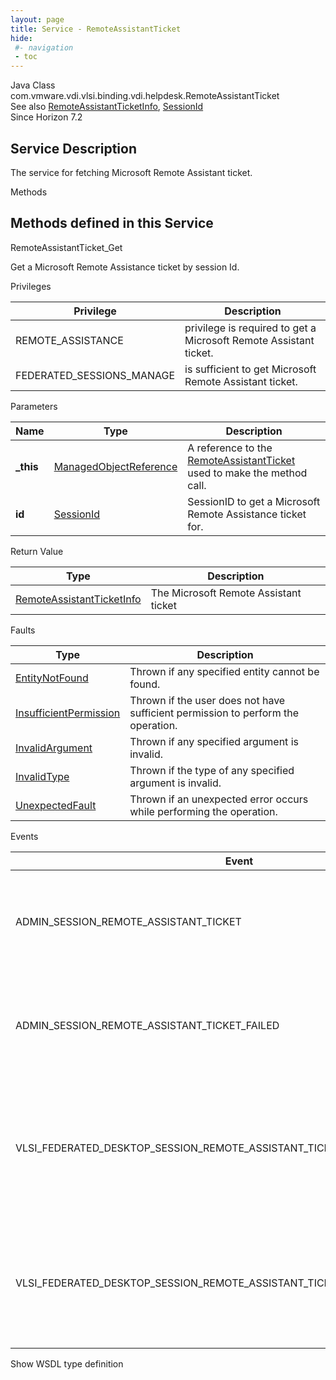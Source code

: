 ```yaml
---
layout: page
title: Service - RemoteAssistantTicket
hide:
 #- navigation
 - toc
---
```


  
 
  



Java Class
    com.vmware.vdi.vlsi.binding.vdi.helpdesk.RemoteAssistantTicket  
See also
     [RemoteAssistantTicketInfo](vdi.helpdesk.RemoteAssistantTicket.RemoteAssistantTicketInfo.md), [SessionId](vdi.entity.SessionId.md)  
Since 
    Horizon 7.2

  


## Service Description

The service for fetching Microsoft Remote Assistant ticket. 

Methods

Methods defined in this Service   
---  
RemoteAssistantTicket_Get  
  



Get a Microsoft Remote Assistance ticket by session Id. 

Privileges 

Privilege |  Description   
---|---  
REMOTE_ASSISTANCE|  privilege is required to get a Microsoft Remote Assistant ticket.   
FEDERATED_SESSIONS_MANAGE|  is sufficient to get Microsoft Remote Assistant ticket.   
  


Parameters 

Name| Type| Description  
---|---|---  
**_this**| [ManagedObjectReference](vmodl.ManagedObjectReference.md)|  A reference to the [RemoteAssistantTicket](vdi.helpdesk.RemoteAssistantTicket.md) used to make the method call.   
**id**| [SessionId](vdi.entity.SessionId.md)|  SessionID to get a Microsoft Remote Assistance ticket for.   
  
  


Return Value 

Type |  Description   
---|---  
[RemoteAssistantTicketInfo](vdi.helpdesk.RemoteAssistantTicket.RemoteAssistantTicketInfo.md)| The Microsoft Remote Assistant ticket  
  


Faults 

Type |  Description   
---|---  
[EntityNotFound](vdi.fault.EntityNotFound.md)| Thrown if any specified entity cannot be found.  
[InsufficientPermission](vdi.fault.InsufficientPermission.md)| Thrown if the user does not have sufficient permission to perform the operation.  
[InvalidArgument](vdi.fault.InvalidArgument.md)| Thrown if any specified argument is invalid.  
[InvalidType](vdi.fault.InvalidType.md)| Thrown if the type of any specified argument is invalid.  
[UnexpectedFault](vdi.fault.UnexpectedFault.md)| Thrown if an unexpected error occurs while performing the operation.  
  


Events 

Event |  Description   
---|---  
ADMIN_SESSION_REMOTE_ASSISTANT_TICKET|  For local sessions, if a Microsoft Remote Assistant ticket is successfully obtained.   
ADMIN_SESSION_REMOTE_ASSISTANT_TICKET_FAILED|  For local sessions, if unable to obtain a Microsoft Remote Assistant ticket.   
VLSI_FEDERATED_DESKTOP_SESSION_REMOTE_ASSISTANT_TICKET_REQUEST_SENT|  For remote sessions, if a request was successfully made to obtain a Microsoft Remote Assistant ticket.   
VLSI_FEDERATED_DESKTOP_SESSION_REMOTE_ASSISTANT_TICKET_REQUEST_SEND_FAILED|  For remote sessions, if a request could not be made to obtain a Microsoft Remote Assistant ticket.   
  
Show WSDL type definition

  
  
  
  
  
  
  

